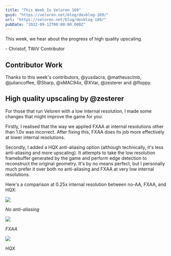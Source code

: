 ```yaml
---
title: "This Week In Veloren 189"
guid: "https://veloren.net/blog/devblog-189/"
url: "https://veloren.net/blog/devblog-189/"
pubDate: "2022-09-12T00:00:00.000Z"
---
```


This week, we hear about the progress of high quality upscaling.

\- Christof, TWiV Contributor

## Contributor Work

Thanks to this week's contributors, @yusdacra, @matheusclmb, @juliancoffee, @Sharp, @xMAC94x, @XVar, @zesterer and @floppy.

## High quality upscaling by @zesterer

For those that run Veloren with a low internal resolution, I made some changes that might improve the game for you:

Firstly, I realised that the way we applied FXAA at internal resolutions other than 1.0x was incorrect. After fixing this, FXAA does its job more effectively at lower internal resolutions.

Secondly, I added a HQX anti-aliasing option (although technically, it's less anti-aliasing and more upscaling). It attempts to take the low resolution framebuffer generated by the game and perform edge detection to reconstruct the original geometry. It's by no means perfect, but I personally much prefer it over both no anti-aliasing and FXAA at very low internal resolutions.

Here's a comparison at 0.25x internal resolution between no-AA, FXAA, and HQX:

![](https://s3.eu-central-2.wasabisys.com/veloren-blog/cdn/597826574095613962/1018197008814710938/screenshot_1662827063679.png)

_No anti-aliasing_

![](https://s3.eu-central-2.wasabisys.com/veloren-blog/cdn/597826574095613962/1018197009427075172/screenshot_1662827068374.png)

_FXAA_

![](https://s3.eu-central-2.wasabisys.com/veloren-blog/cdn/597826574095613962/1018197010236579920/screenshot_1662827072615.png)

_HQX_

